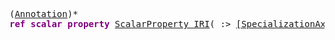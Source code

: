 <pre class="highlight highlight-html">
(<a href="#Annotation-Syntax">Annotation</a>)*
<span style="font-weight:bold;color:purple">ref scalar property</span> <a href="#ScalarProperty-Syntax">ScalarProperty_IRI</a>( :> <a href="#SpecializationAxiom-Syntax">[SpecializationAxiom]</a> (, <a href="#SpecializationAxiom-Syntax">[SpecializationAxiom]</a>)*)?
</pre>
